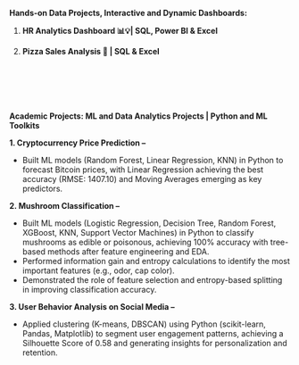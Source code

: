 ******Hands-on Data Projects, Interactive and Dynamic Dashboards:******

1. **HR Analytics Dashboard 📊💡| SQL, Power BI & Excel**

2. **Pizza Sales Analysis 🍕 | SQL & Excel**<br><br>


<br><br>
<br><br>
****Academic Projects: ML and Data Analytics Projects | Python and ML Toolkits****




**1. Cryptocurrency Price Prediction –** 
- Built ML models (Random Forest, Linear Regression, KNN) in Python to forecast Bitcoin prices, with Linear Regression achieving the best accuracy (RMSE: 1407.10) and Moving Averages emerging as key predictors.


**2. Mushroom Classification –** 
- Built ML models (Logistic Regression, Decision Tree, Random Forest, XGBoost, KNN, Support Vector Machines) in Python to classify mushrooms as edible or poisonous, achieving 100% accuracy with tree-based methods after feature engineering and EDA.
- Performed information gain and entropy calculations to identify the most important features (e.g., odor, cap color).
- Demonstrated the role of feature selection and entropy-based splitting in improving classification accuracy.


**3. User Behavior Analysis on Social Media –** 
- Applied clustering (K-means, DBSCAN) using Python (scikit-learn, Pandas, Matplotlib) to segment user engagement patterns, achieving a Silhouette Score of 0.58 and generating insights for personalization and retention.
